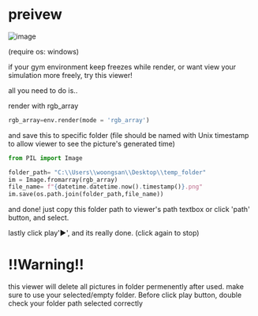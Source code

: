 # preivew
![image](https://github.com/AntiHardbrick/picture_reader-gym-/assets/12881083/f1fa7104-4602-4ebb-bad6-0d160d184419)

(require os: windows)

if your gym environment keep freezes while render, or want view your simulation more freely, 
try this viewer!

all you need to do is..

render with rgb_array
```python
rgb_array=env.render(mode = 'rgb_array')
```

and save this to specific folder
(file should be named with Unix timestamp to allow viewer to see the picture's generated time)
```python
from PIL import Image

folder_path= "C:\\Users\\woongsan\\Desktop\\temp_folder"
im = Image.fromarray(rgb_array)
file_name= f"{datetime.datetime.now().timestamp()}.png"
im.save(os.path.join(folder_path,file_name))
```

and done! just copy this folder path to viewer's path textbox
or click 'path' button, and select.

lastly click play'▶', and its really done. (click again to stop)

# !!Warning!!
this viewer will delete all pictures in folder permenently after used.
make sure to use your selected/empty folder.
Before click play button, double check your folder path selected correctly
